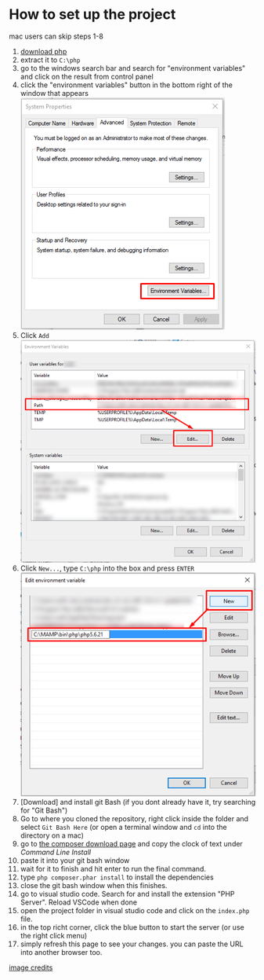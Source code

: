 # How to set up the project

mac users can skip steps 1-8

1.  [download php](https://windows.php.net/downloads/releases/php-7.2.8-Win32-VC15-x64.zip) 
2.  extract it to `C:\php`
3.  go to the windows search bar and search for "environment variables" and click on the result from control panel
4. click the "environment variables" button in the bottom right of the window that appears
![Step4](step4.png)
5. Click `Add`  
![Step5](step5.png)
6. Click `New...`, type `C:\php` into the box and press `ENTER `
![Step6](step6.png)
7. [Download] and install git Bash (if you dont already have it, try searching for "Git Bash")
8. Go to where you cloned the repository, right click inside the folder and select `Git Bash Here` (or open a terminal window and `cd` into the directory on a mac)
9. go to [the composer download page](https://getcomposer.org/download/) and copy the clock of text under *Command Line Install*
10. paste it into your git bash window
11. wait for it to finish and hit enter to run the final command.
12. type `php composer.phar install` to install the dependencies
13. close the git bash window when this finishes.
14. go to visual studio code. Search for and install the extension "PHP Server". Reload VSCode when done
15. open the project folder in visual studio code and click on the `index.php` file.
16. in the top richt corner, click the blue button to start the server (or use the right click menu)
17. simply refresh this page to see your changes. you can paste the URL into another browser too.


[image credits](http://www.forevolve.com/en/articles/2016/10/27/how-to-add-your-php-runtime-directory-to-your-windows-10-path-environment-variable/) 